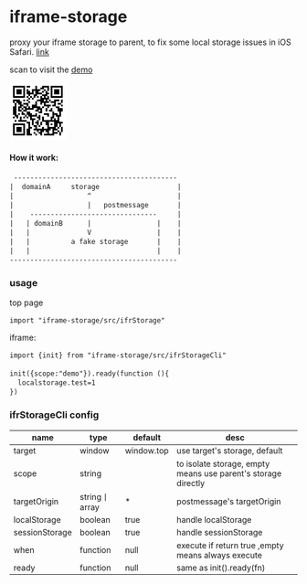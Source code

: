 # iframe-storage

proxy your iframe storage to parent, to fix some  local storage issues in iOS Safari. [link](https://stackoverflow.com/questions/52730903/persistent-local-storage-in-ios-safari-issues/52897329)


scan to visit the [demo](https://aolose.github.io/ifrstordemo/index.html)

![](q.png)



#### How it work:

```
 ----------------------------------------
|  domainA     storage                   |
|                  ^                     |
|                  |   postmessage       |
|    -------------------------------     |
|   | domainB      |                |    |
|   |              V                |    |
|   |          a fake storage       |    |
|   |                               |    |
-----------------------------------------
```

### usage
top page
```
import "iframe-storage/src/ifrStorage"

```


iframe:
```
import {init} from "iframe-storage/src/ifrStorageCli"

init({scope:"demo"}).ready(function (){
  localstorage.test=1  
})
```


### ifrStorageCli config

| name | type | default | desc |
| ---- | ---- | --- |---- |
| target | window |  window.top | use target's storage, default |
| scope | string |  |  to isolate storage, empty means use parent's storage directly |
| targetOrigin | string丨array | * | postmessage's targetOrigin |
| localStorage | boolean | true | handle localStorage |
| sessionStorage | boolean | true | handle sessionStorage |
| when | function | null | execute if return true ,empty means always execute |
| ready | function | null | same as init().ready(fn) |
